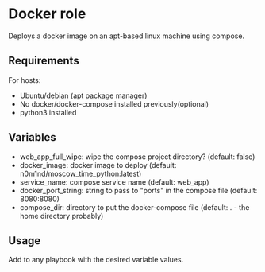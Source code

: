 # Docker role
Deploys a docker image on an apt-based linux machine using compose.

## Requirements
For hosts:
- Ubuntu/debian (apt package manager)
- No docker/docker-compose installed previously(optional)
- python3 installed

## Variables
- web_app_full_wipe: wipe the compose project directory? (default: false)
- docker_image: docker image to deploy (default: n0m1nd/moscow_time_python:latest)
- service_name: compose service name (default: web_app)
- docker_port_string: string to pass to "ports" in the compose file (default: 8080:8080)
- compose_dir: directory to put the docker-compose file (default: . - the home directory probably)

## Usage
Add to any playbook with the desired variable values.
